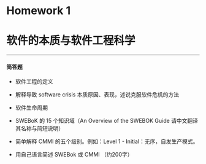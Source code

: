 # Homework 1
# 软件的本质与软件工程科学
---
#### 简答题
* 软件工程的定义



* 解释导致 software crisis 本质原因、表现，述说克服软件危机的方法



* 软件生命周期



* SWEBoK 的 15 个知识域（An Overview of the SWEBOK Guide 请中文翻译其名称与简短说明）



* 简单解释 CMMI 的五个级别。例如：Level 1 - Initial：无序，自发生产模式。



* 用自己语言简述 SWEBok 或 CMMI （约200字）


